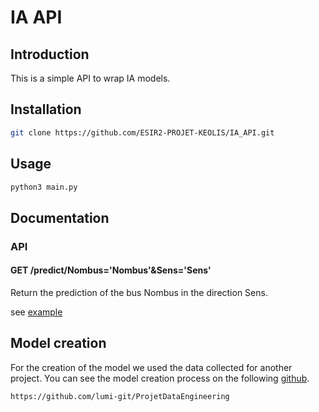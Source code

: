 # IA API

## Introduction

This is a simple API to wrap IA models.

## Installation

```bash
git clone https://github.com/ESIR2-PROJET-KEOLIS/IA_API.git
```

## Usage

```bash
python3 main.py
```

## Documentation

### API

#### GET /predict/Nombus='Nombus'&Sens='Sens'

Return the prediction of the bus Nombus in the direction Sens.

see [example](testRequette.py)

## Model creation
For the creation of the model we used the data collected for another project. You can see the model creation process on the following [github](https://github.com/lumi-git/ProjetDataEngineering).
```
https://github.com/lumi-git/ProjetDataEngineering
```
